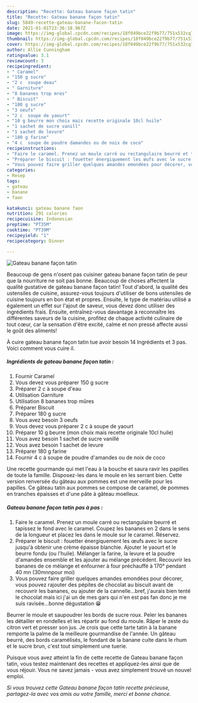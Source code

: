 ```yaml
---
description: "Recette: Gateau banane façon tatin"
title: "Recette: Gateau banane façon tatin"
slug: 5849-recette-gateau-banane-facon-tatin
date: 2021-01-01T23:36:18.967Z
image: https://img-global.cpcdn.com/recipes/18f049bce22f9b77/751x532cq70/gateau-banane-facon-tatin-photo-principale-de-la-recette.jpg
thumbnail: https://img-global.cpcdn.com/recipes/18f049bce22f9b77/751x532cq70/gateau-banane-facon-tatin-photo-principale-de-la-recette.jpg
cover: https://img-global.cpcdn.com/recipes/18f049bce22f9b77/751x532cq70/gateau-banane-facon-tatin-photo-principale-de-la-recette.jpg
author: Allie Cunningham
ratingvalue: 3.1
reviewcount: 3
recipeingredient:
- " Caramel"
- "150 g sucre"
- "2 c  soupe deau"
- " Garniture"
- "8 bananes trop mres"
- " Biscuit"
- "180 g sucre"
- "3 oeufs"
- "2 c  soupe de yaourt"
- "10 g beurre mon choix mais recette originale 10cl huile"
- "1 sachet de sucre vanill"
- "1 sachet de levure"
- "180 g farine"
- "4 c  soupe de poudre damandes ou de noix de coco"
recipeinstructions:
- "Faire le caramel. Prenez un moule carré ou rectangulaire beurré et tapissez le fond avec le caramel. Coupez les bananes en 2 dans le sens de la longueur et placez les dans le moule sur le caramel. Réservez."
- "Préparer le biscuit : fouetter énergiquement les œufs avec le sucre jusqu&#39;à obtenir une crème épaisse blanchie. Ajouter le yaourt et le beurre fondu (ou l&#39;huile). Mélanger la farine, la levure et la poudre d&#39;amandes ensemble et les ajouter au mélange précédent. Recouvrir les bananes de ce mélange et enfourner à four préchauffé à 170° pendant 40 mn (30mnnpour moi)"
- "Vous pouvez faire griller quelques amandes emondées pour décorer, vous pouvez rajouter des pépites de chocolat au biscuit avant de recouvrir les bananes, ou ajouter de la cannelle...bref, j&#39;aurais bien tenté le chocolat mais ici j&#39;ai un de mes gars qui n&#39;en est pas fan donc je me suis ravisée...bonne dégustation 😁"
categories:
- Resep
tags:
- gateau
- banane
- faon

katakunci: gateau banane faon 
nutrition: 291 calories
recipecuisine: Indonesian
preptime: "PT35M"
cooktime: "PT39M"
recipeyield: "1"
recipecategory: Dinner

---
```



![Gateau banane façon tatin](https://img-global.cpcdn.com/recipes/18f049bce22f9b77/751x532cq70/gateau-banane-facon-tatin-photo-principale-de-la-recette.jpg)

Beaucoup de gens n'osent pas cuisiner gateau banane façon tatin de peur que la nourriture ne soit pas bonne. Beaucoup de choses affectent la qualité gustative de gateau banane façon tatin! Tout d'abord, la qualité des ustensiles de cuisine, assurez-vous toujours d'utiliser de bons ustensiles de cuisine toujours en bon état et propres. Ensuite, le type de matériau utilisé a également un effet sur l'ajout de saveur, vous devez donc utiliser des ingrédients frais. Ensuite, entraînez-vous davantage à reconnaître les différentes saveurs de la cuisine, profitez de chaque activité culinaire de tout cœur, car la sensation d'être excité, calme et non pressé affecte aussi le goût des aliments!

<!--inarticleads1-->

À cuire gateau banane façon tatin tue avoir besoin 14 Ingrédients et 3 pas. Voici comment vous cuire il.

##### Ingrédients de gateau banane façon tatin :

1. Fournir  Caramel
1. Vous devez vous préparer 150 g sucre
1. Préparer 2 c à soupe d&#39;eau
1. Utilisation  Garniture
1. Utilisation 8 bananes trop mûres
1. Préparer  Biscuit
1. Préparer 180 g sucre
1. Vous avez besoin 3 oeufs
1. Vous devez vous préparer 2 c à soupe de yaourt
1. Préparer 10 g beurre (mon choix mais recette originale 10cl huile)
1. Vous avez besoin 1 sachet de sucre vanillé
1. Vous avez besoin 1 sachet de levure
1. Préparer 180 g farine
1. Fournir 4 c à soupe de poudre d&#39;amandes ou de noix de coco


Une recette gourmande qui met l&#39;eau à la bouche et saura ravir les papilles de toute la famille. Disposez-les dans le moule en les serrant bien. Cette version renversée du gâteau aux pommes est une merveille pour les papilles. Ce gâteau tatin aux pommes se compose de caramel, de pommes en tranches épaisses et d&#39;une pâte à gâteau moelleux. 

<!--inarticleads2-->

##### Gateau banane façon tatin pas à pas :

1. Faire le caramel. Prenez un moule carré ou rectangulaire beurré et tapissez le fond avec le caramel. Coupez les bananes en 2 dans le sens de la longueur et placez les dans le moule sur le caramel. Réservez.
1. Préparer le biscuit : fouetter énergiquement les œufs avec le sucre jusqu&#39;à obtenir une crème épaisse blanchie. Ajouter le yaourt et le beurre fondu (ou l&#39;huile). Mélanger la farine, la levure et la poudre d&#39;amandes ensemble et les ajouter au mélange précédent. Recouvrir les bananes de ce mélange et enfourner à four préchauffé à 170° pendant 40 mn (30mnnpour moi)
1. Vous pouvez faire griller quelques amandes emondées pour décorer, vous pouvez rajouter des pépites de chocolat au biscuit avant de recouvrir les bananes, ou ajouter de la cannelle...bref, j&#39;aurais bien tenté le chocolat mais ici j&#39;ai un de mes gars qui n&#39;en est pas fan donc je me suis ravisée...bonne dégustation 😁


Beurrer le moule et saupoudrer les bords de sucre roux. Peler les bananes les détailler en rondelles et les répartir au fond du moule. Râper le zeste du citron vert et presser son jus. Je crois que cette tarte tatin à la banane remporte la palme de la meilleure gourmandise de l&#39;année. Un gâteau beurré, des bords caramélisés, le fondant de la banane cuite dans le rhum et le sucre brun, c&#39;est tout simplement une tuerie. 

<!--inarticleads1-->

<p>
Puisque vous avez atteint la fin de cette recette de Gateau banane façon tatin, vous testez maintenant des recettes et appliquez-les ainsi que de vous réjouir. Vous ne savez jamais - vous avez simplement trouvé un nouvel emploi.
</p>

<p>
<i>Si vous trouvez cette Gateau banane façon tatin recette précieuse, partagez-la avec vos amis ou votre famille, merci et bonne chance.</i>
</p>
